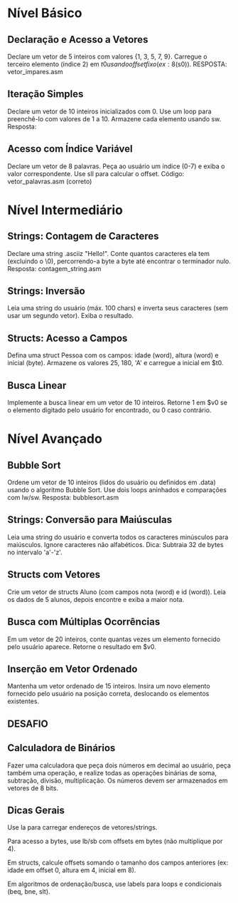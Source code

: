 # Nível Básico
## Declaração e Acesso a Vetores
Declare um vetor de 5 inteiros com valores {1, 3, 5, 7, 9}. Carregue o terceiro elemento (índice 2) em $t0 usando offset fixo (ex: 8($s0)).
RESPOSTA: vetor_impares.asm 

## Iteração Simples
Declare um vetor de 10 inteiros inicializados com 0. Use um loop para preenchê-lo com valores de 1 a 10. Armazene cada elemento usando sw.
Resposta: 

## Acesso com Índice Variável
Declare um vetor de 8 palavras. Peça ao usuário um índice (0-7) e exiba o valor correspondente. Use sll para calcular o offset.
Código: vetor_palavras.asm (correto)

# Nível Intermediário
## Strings: Contagem de Caracteres
Declare uma string .asciiz "Hello!". Conte quantos caracteres ela tem (excluindo o \0), percorrendo-a byte a byte até encontrar o terminador nulo.
Resposta: contagem_string.asm

## Strings: Inversão
Leia uma string do usuário (máx. 100 chars) e inverta seus caracteres (sem usar um segundo vetor). Exiba o resultado.
## Structs: Acesso a Campos
Defina uma struct Pessoa com os campos: idade (word), altura (word) e inicial (byte). Armazene os valores 25, 180, 'A' e carregue a inicial em $t0.
## Busca Linear
Implemente a busca linear em um vetor de 10 inteiros. Retorne 1 em $v0 se o elemento digitado pelo usuário for encontrado, ou 0 caso contrário.
# Nível Avançado
## Bubble Sort
Ordene um vetor de 10 inteiros (lidos do usuário ou definidos em .data) usando o algoritmo Bubble Sort. Use dois loops aninhados e comparações com lw/sw.
Resposta: bubblesort.asm

## Strings: Conversão para Maiúsculas
Leia uma string do usuário e converta todos os caracteres minúsculos para maiúsculos. Ignore caracteres não alfabéticos. Dica: Subtraia 32 de bytes no intervalo 'a'-'z'.
## Structs com Vetores
Crie um vetor de structs Aluno (com campos nota (word) e id (word)). Leia os dados de 5 alunos, depois encontre e exiba a maior nota.
## Busca com Múltiplas Ocorrências
Em um vetor de 20 inteiros, conte quantas vezes um elemento fornecido pelo usuário aparece. Retorne o resultado em $v0.
## Inserção em Vetor Ordenado
Mantenha um vetor ordenado de 15 inteiros. Insira um novo elemento fornecido pelo usuário na posição correta, deslocando os elementos existentes.

## DESAFIO
## Calculadora de Binários
Fazer uma calculadora que peça dois números em decimal ao usuário, peça também uma operação, e realize todas as operações binárias de soma, subtração, divisão, multiplicação. Os números devem ser armazenados em vetores de 8 bits.

## Dicas Gerais
Use la para carregar endereços de vetores/strings.

Para acesso a bytes, use lb/sb com offsets em bytes (não multiplique por 4).

Em structs, calcule offsets somando o tamanho dos campos anteriores (ex: idade em offset 0, altura em 4, inicial em 8).

Em algoritmos de ordenação/busca, use labels para loops e condicionais (beq, bne, slt).